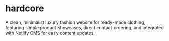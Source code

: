 # hardcore
A clean, minimalist luxury fashion website for ready-made clothing, featuring simple product showcases, direct contact ordering, and integrated with Netlify CMS for easy content updates.
